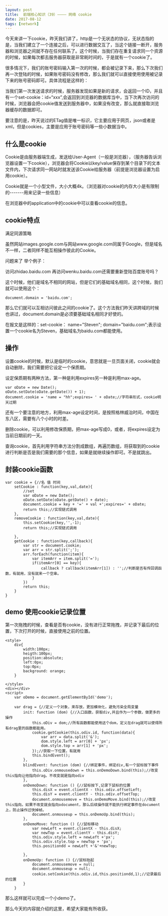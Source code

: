```yaml
---
layout: post
title:  前端核心知识（39）———— 网络 cookie
date: 2017-08-12
tags: [network]
---
```


今天来讲一下cookie，昨天我们讲了，http是一个无状态的协议，无状态指的是，当我们建立了一个连接之后，可以进行数据交互了，当这个链接一断开，服务器和浏览器之间就不存在任何联系了。这个时候，当我们存在重复请求同一个资源的时候，如果每次都去服务器获取是非常耗时间的，于是就有一个cookie了。

很多情况下，我们的账号密码输入第一次的时候，都会被记录下来，那么下次我们再一次登陆的时候，如果账号密码没有修改，那么我们就可以直接使用使用被记录下来的账号密码即可。具体流程是这样的：

当我们第一次发送请求的时候，服务器发现如果是新的请求，会返回一个ID，并且有一个set-cookie：id=“xxx”,会返回到浏览器的数据库当中，当下次再次访问的时候，浏览器会把cookie值发送到服务器中，如果没有改变，那么就直接取浏览器缓存的数据即可。

要注意的是，昨天说过的ETag值是唯一标识，它主要应用于网页，json或者是xml，但是cookies，主要是应用于账号密码等一些小数据当中。

## 什么是cookie

Cookie是由服务器端生成，发送给User-Agent（一般是浏览器），（服务器告诉浏览器设置一下cookie），浏览器会将Cookie以key/value保存到某个目录下的文本文件内，下次请求同一网站时就发送该Cookie给服务器（前提是浏览器设置为启用cookie）。

Cookie就是一个小型文件，大小大概4k。（浏览器对cookie的内存大小是有限制的-------用来记录一些信息）

在浏览器中的application中的cookie中可以查看cookie的信息。

## cookie特点

满足同源策略

虽然网站images.google.com与网站www.google.com同属于Google，但是域名不一样，二者同样不能互相操作彼此的Cookie。

问题来了 举个例子：

访问zhidao.baidu.com 再访问wenku.baidu.com还需要重新登陆百度账号吗？

这个时候，他们是域名不相同的网站，但是它们的基础域名相同，这个时候，我们就可以使用这个：
	
	document.domain = 'baidu.com';

那么它们就可以互相访问彼此之间的cookie了。这个方法我们昨天讲跨域的时候也讲过，document.domain是必须要基础域名相同才好使的。

在报文是这样的：set-cookie： name="Steven"; domain="baidu.com";表示设置一个cookie名为Steven，基础域名为baidu.com都能使用。

## 操作

设置cookie的时候，默认是临时的cookie，意思就是一旦页面关闭，cookie就会自动删除，我们需要把它设定一个保质期。

设定保质期有两种方法，第一种是利用expires另一种是利用max-age。

	var oDate = new Date();
	oDate.setDate(oDate.getDate()) + 1);
	document.cookie = 'name = "hh";expires= ' + oDate;//字符串形式，cookie明天过期
	
还有一个要注意的地方，利用max-age设定时间，是按照格林威治时间，中国在东八区，需要有八个小时的时差。

删除cookie，可以利用修改保质期，把max-age写成0，或者，将expires设定为当前日期前的一天。

查询cookie，首先利用字符串方法分割成数组，再遍历数组，将获取到的cookie进行判断是否是我们需要的那个信息，如果是就继续操作即可。不是就跳出。

## 封装cookie函数

	var cookie = {//名 值 时间
		setCookie : function(key,val,date){
			//set
			var oDate = new Date();
			oDate.setDate(oDate.getDate() + date);
			document.cookie = key + '=' + val +';expires=' + oDate;
			return this;//实现链式调用
		},
		removeCookie : function(key,val,date){
			this.setCookie(key,'',-1);
			return this;//实现链式调用

		},
		getCookie : function(key,callback){
			var str = document.cookie;
			var arr = str.split(';');
			arr.forEach(function(item){
				var itemArr = item.split('=');
				if(itemArr[0] == key){
					callback ? callback(itemArr[1]) : '';//判断是否有传回调函数，有就用，没有就来一个空串。
				}
			})
			return this;
		}
	}

## demo 使用cookie记录位置

第一次拖拽的时候，查看是否有cookie，没有进行正常拖拽，并记录下最后的位置，下次打开的时候，直接使用之前的位置。

	<style>
		div{
			width:100px;
			heigth:100px;
			position:absolute;
			left:0px;
			top:0px;
			background: orange;
		}
			
	</style>
	<div></div>
	<script>
		var oDemo = document.getElementById('demo');
		
		var drag = {//定义一个对象，来存放，更加模块化，避免污染全局变量
			init: function (dom) {//入口函数，获取div,并且作为一个参数，做更多的操作
				this.oDiv = dom;//所有函数都能使用这个dom，定义在drag就可以使得所有drag里的函数都能用。
				cookie.getCookie(this.odiv.id, function(data){
					var arr = data.split('&');
					dom.style.left = arr[0] + 'px';
					dom.style.top = arr[1] + 'px';
				});//获取一下位置，有就用
				this.bindEvent();
			},
			blindEvent: function (dom) {//绑定事件，绑定div,有一个鼠标按下事件
				this.oDiv.onmousedown = this.onDemoDown.bind(this);//改变this指向让他指向drag。不改变就是指向odiv
			},
			onDemoDown: function () {//鼠标按下,记录下鼠标的位置
				this.disX = event.clientX - this.odiv.offsetLeft;
				this.disY = event.clientY - this.odiv.offsetTop;
				document.onmousemove = this.onDemoMove.bind(this);//改变this指向。如果不改变就会指向odocument，那么后续操作就不能执行绑定事件在document上，防止操作过快掉帧。
				document.onmouseup = this.onDemoUp.bind(this);
			},
			onDemoMove: function () {//鼠标移动
				var newLeft = event.clientX - this.disX;
				var newTop = event.clientY - this.disY;
				this.odiv.style.left = newLeft +'px';
				this.odiv.style.top = newTop + 'px';
				this.positiondd = newLeft +'&'+newTop;
				
			},
			onDemoUp: function () {//鼠标抬起
				document.onmousemove = null;
				document.onmouseup = null;
				cookie.setCookie(this.odiv.id,this.positiondd,1);//记录最后的位置
			}
		}
			
那么这样就可以完成一个小demo了。

那么今天的内容就介绍的这里，希望大家能有所收获。









